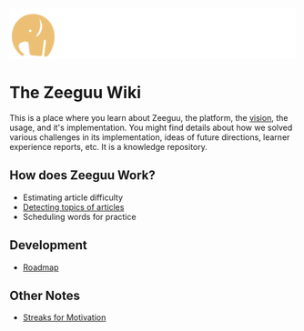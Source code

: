 
![](uploads/orange-elephant-left.png)

# The Zeeguu Wiki


This is a place where you learn about Zeeguu, the platform, the [vision](vision.md), the usage, and it's implementation. You might find details about how we solved various challenges in its implementation, ideas of future directions, learner experience reports, etc. It is a knowledge repository. 

## How does Zeeguu Work?

- Estimating article difficulty
- [Detecting topics of articles](./topic-detection)
- Scheduling words for practice



## Development

- [Roadmap](roadmap.md)


## Other Notes

- [Streaks for Motivation](streaks-for-motivation.md)




